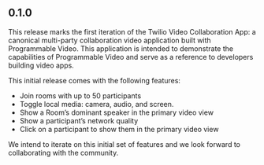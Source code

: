 ## 0.1.0

This release marks the first iteration of the Twilio Video Collaboration App: a canonical multi-party collaboration video application built with Programmable Video. This application is intended to demonstrate the capabilities of Programmable Video and serve as a reference to developers building video apps.

This initial release comes with the following features:

- Join rooms with up to 50 participants
- Toggle local media: camera, audio, and screen.
- Show a Room’s dominant speaker in the primary video view
- Show a participant’s network quality
- Click on a participant to show them in the primary video view

We intend to iterate on this initial set of features and we look forward to collaborating with the community.
